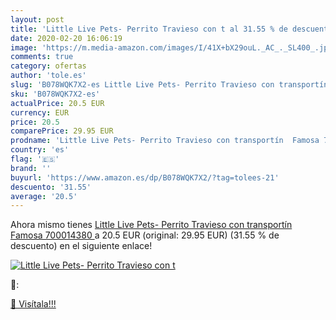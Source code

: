 ```yaml
---
layout: post
title: 'Little Live Pets- Perrito Travieso con t al 31.55 % de descuento'
date: 2020-02-20 16:06:19
image: 'https://m.media-amazon.com/images/I/41X+bX29ouL._AC_._SL400_.jpg'
comments: true
category: ofertas
author: 'tole.es'
slug: 'B078WQK7X2-es Little Live Pets- Perrito Travieso con transportín Famosa...'
sku: 'B078WQK7X2-es'
actualPrice: 20.5 EUR
currency: EUR
price: 20.5
comparePrice: 29.95 EUR
prodname: 'Little Live Pets- Perrito Travieso con transportín  Famosa 700014380 '
country: 'es'
flag: '🇪🇸'
brand: ''
buyurl: 'https://www.amazon.es/dp/B078WQK7X2/?tag=tolees-21'
descuento: '31.55'
average: '20.5'
---
```


Ahora mismo tienes [Little Live Pets- Perrito Travieso con transportín  Famosa 700014380 ](https://www.amazon.es/dp/B078WQK7X2/?tag=tolees-21) a 20.5 EUR (original: 29.95 EUR) (31.55 %  de descuento) en el siguiente enlace!

[![Little Live Pets- Perrito Travieso con t](https://m.media-amazon.com/images/I/41X+bX29ouL._AC_._SL400_.jpg)](https://www.amazon.es/dp/B078WQK7X2/?tag=tolees-21)

🔎:


[🛒 Visítala!!!](https://www.amazon.es/dp/B078WQK7X2/?tag=tolees-21)

